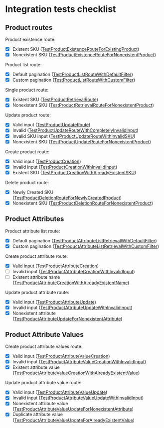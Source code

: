 # Integration tests checklist

## Product routes

Product existence route:

- [x] Existent SKU ([TestProductExistenceRouteForExistingProduct](https://github.com/verygoodsoftwarenotvirus/dairycart/blob/master/integration_tests/main_test.go#L75))
- [x] Nonexistent SKU ([TestProductExistenceRouteForNonexistentProduct](https://github.com/verygoodsoftwarenotvirus/dairycart/blob/master/integration_tests/main_test.go#L85))

Product list route:

- [x] Default pagination ([TestProductListRouteWithDefaultFilter](https://github.com/verygoodsoftwarenotvirus/dairycart/blob/master/integration_tests/main_test.go#L117))
- [x] Custom pagination ([TestProductListRouteWithCustomFilter](https://github.com/verygoodsoftwarenotvirus/dairycart/blob/master/integration_tests/main_test.go#L128))

Single product route:

- [x] Existent SKU ([TestProductRetrievalRoute](https://github.com/verygoodsoftwarenotvirus/dairycart/blob/master/integration_tests/main_test.go#L105))
- [x] Nonexistent SKU ([TestProductRetrievalRouteForNonexistentProduct](https://github.com/verygoodsoftwarenotvirus/dairycart/blob/master/integration_tests/main_test.go#L95))

Update product route:

- [x] Valid input ([TestProductUpdateRoute](https://github.com/verygoodsoftwarenotvirus/dairycart/blob/master/integration_tests/main_test.go#L143))
- [x] Invalid  ([TestProductUpdateRouteWithCompletelyInvalidInput](https://github.com/verygoodsoftwarenotvirus/dairycart/blob/master/integration_tests/main_test.go#L156))
- [x] Invalid SKU input ([TestProductUpdateRouteWithInvalidSKU](https://github.com/verygoodsoftwarenotvirus/dairycart/blob/master/integration_tests/main_test.go#L167))
- [x] Nonexistent SKU ([TestProductUpdateRouteForNonexistentProduct](https://github.com/verygoodsoftwarenotvirus/dairycart/blob/master/integration_tests/main_test.go#L175))

Create product route:

- [x] Valid input ([TestProductCreation](https://github.com/verygoodsoftwarenotvirus/dairycart/blob/master/integration_tests/main_test.go#L186))
- [x] Invalid input ([TestProductCreationWithInvalidInput](https://github.com/verygoodsoftwarenotvirus/dairycart/blob/master/integration_tests/main_test.go#L210))
- [x] Existent SKU ([TestProductCreationWithAlreadyExistentSKU](https://github.com/verygoodsoftwarenotvirus/dairycart/blob/master/integration_tests/main_test.go#L198))

Delete product route:

- [x] Newly Created SKU ([TestProductDeletionRouteForNewlyCreatedProduct](https://github.com/verygoodsoftwarenotvirus/dairycart/blob/master/integration_tests/main_test.go#L417))
- [x] Nonexistent SKU ([TestProductDeletionRouteForNonexistentProduct](https://github.com/verygoodsoftwarenotvirus/dairycart/blob/master/integration_tests/main_test.go#L407))

## Product Attributes

Product attribute list route:

- [x] Default pagination ([TestProductAttributeListRetrievalWithDefaultFilter](https://github.com/verygoodsoftwarenotvirus/dairycart/blob/master/integration_tests/main_test.go#L221))
- [x] Custom pagination ([TestProductAttributeListRetrievalWithCustomFilter](https://github.com/verygoodsoftwarenotvirus/dairycart/blob/master/integration_tests/main_test.go#L232))

Create product attribute route:

- [x] Valid input ([TestProductAttributeCreation](https://github.com/verygoodsoftwarenotvirus/dairycart/blob/master/integration_tests/main_test.go#L247))
- [ ] Invalid input ([TestProductAttributeCreationWithInvalidInput](https://github.com/verygoodsoftwarenotvirus/dairycart/blob/master/integration_tests/main_test.go#L259))
- [ ] Existent attribute name ([TestProductAttributeCreationWithAlreadyExistentName](https://github.com/verygoodsoftwarenotvirus/dairycart/blob/master/integration_tests/main_test.go#L270))

Update product attribute route:

- [x] Valid input ([TestProductAttributeUpdate](https://github.com/verygoodsoftwarenotvirus/dairycart/blob/master/integration_tests/main_test.go#L282))
- [x] Invalid input ([TestProductAttributeUpdateWithInvalidInput](https://github.com/verygoodsoftwarenotvirus/dairycart/blob/master/integration_tests/main_test.go#L294))
- [x] Nonexistent attribute ([TestProductAttributeUpdateForNonexistentAttribute](https://github.com/verygoodsoftwarenotvirus/dairycart/blob/master/integration_tests/main_test.go#L305))

## Product Attribute Values

Create product attribute values route:

- [x] Valid input ([TestProductAttributeValueCreation](https://github.com/verygoodsoftwarenotvirus/dairycart/blob/master/integration_tests/main_test.go#L317))
- [x] Invalid input ([TestProductAttributeValueCreationWithInvalidInput](https://github.com/verygoodsoftwarenotvirus/dairycart/blob/master/integration_tests/main_test.go#L329))
- [x] Existent attribute value ([TestProductAttributeValueCreationWithAlreadyExistentValue](https://github.com/verygoodsoftwarenotvirus/dairycart/blob/master/integration_tests/main_test.go#L340))

Update product attribute value route:

- [x] Valid input ([TestProductAttributeValueUpdate](https://github.com/verygoodsoftwarenotvirus/dairycart/blob/master/integration_tests/main_test.go#L352))
- [x] Invalid input ([TestProductAttributeValueUpdateWithInvalidInput](https://github.com/verygoodsoftwarenotvirus/dairycart/blob/master/integration_tests/main_test.go#L364))
- [x] Nonexistent attribute value ([TestProductAttributeValueUpdateForNonexistentAttribute](https://github.com/verygoodsoftwarenotvirus/dairycart/blob/master/integration_tests/main_test.go#L375))
- [x] Duplicate attribute value ([TestProductAttributeValueUpdateForAlreadyExistentValue](https://github.com/verygoodsoftwarenotvirus/dairycart/blob/master/integration_tests/main_test.go#L387))
